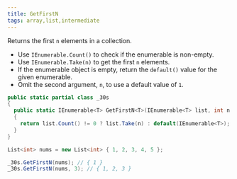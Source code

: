 ```yaml
---
title: GetFirstN
tags: array,list,intermediate
---
```


Returns the first `n` elements in a collection.

- Use `IEnumerable.Count()` to check if the enumerable is non-empty.
- Use `IEnumerable.Take(n)` to get the first `n` elements.
- If the enumerable object is empty, return the `default()` value for the given enumerable.
- Omit the second argument, `n`, to use a default value of `1`.

```csharp
public static partial class _30s 
{
  public static IEnumerable<T> GetFirstN<T>(IEnumerable<T> list, int n = 1)
  {
    return list.Count() != 0 ? list.Take(n) : default(IEnumerable<T>);
  }
}
```

```csharp
List<int> nums = new List<int> { 1, 2, 3, 4, 5 };

_30s.GetFirstN(nums); // { 1 }
_30s.GetFirstN(nums, 3); // { 1, 2, 3 }
```
